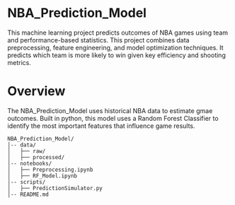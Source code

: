 # NBA_Prediction_Model
This machine learning project predicts outcomes of NBA games using team and performance-based statistics. This project combines data preprocessing, feature engineering, and model optimization techniques. It predicts which team is more likely to win given key efficiency and shooting metrics. 

# Overview
The NBA_Prediction_Model uses historical NBA data to estimate gmae outcomes. Built in python, this model uses a Random Forest Classifier to identify the most important features that influence game results.

```
NBA_Prediction_Model/
│-- data/
│   ├── raw/  
│   ├── processed/
│-- notebooks/
│   ├── Preprocessing.ipynb
│   ├── RF_Model.ipynb
│-- scripts/
│   ├── PredictionSimulator.py
│-- README.md
```
